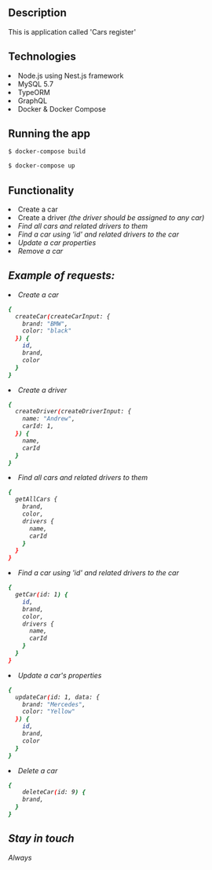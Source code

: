 ## Description

This is application called 'Cars register'

## Technologies


<li> Node.js using Nest.js framework
<li> MySQL 5.7
<li> TypeORM
<li> GraphQL
<li> Docker & Docker Compose

## Running the app

```bash
$ docker-compose build

$ docker-compose up

```

## Functionality
<li> Create a car
<li> Create a driver 
<i> (the driver should be assigned to any car) <i>
<li> Find all cars and related drivers to them
<li> Find a car using 'id' and related drivers to the car
<li> Update a car properties
<li> Remove a car

## Example of requests:
<li> Create a car
  
```bash
{
  createCar(createCarInput: {
    brand: "BMW",
    color: "black"
  }) {
    id,
    brand,
    color
  }
}

```
<li> Create a driver 
  
```bash
{
  createDriver(createDriverInput: {
    name: "Andrew",
    carId: 1,
  }) {
    name,
    carId
  }
}

```
<li> Find all cars and related drivers to them
  
```bash
{
  getAllCars {
    brand,
    color,
    drivers {
      name,
      carId
    }
  }
}
```
<li> Find a car using 'id' and related drivers to the car
  
```bash
{
  getCar(id: 1) {
    id,
    brand,
    color,
    drivers {
      name,
      carId
    }
  }
}

```
<li> Update a car's properties
  
```bash
{
  updateCar(id: 1, data: {
    brand: "Mercedes",
    color: "Yellow"
  }) {
  	id,
    brand,
    color
  }
}

```
<li> Delete a car
  
```bash
{
	deleteCar(id: 9) {
    brand,
  }
}

```

## Stay in touch
Always